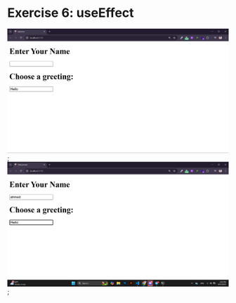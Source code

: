 # Exercise 6: useEffect

![Exercise 6](/exercise6/src/assets/Screenshot%202025-08-23%20144112.png);
![Exercise 6](/exercise6/src/assets/Screenshot%202025-08-23%20144128.png);
